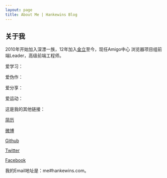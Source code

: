 ```yaml
---
layout: page
title: About Me | Hankewins Blog
---
```


关于我
---

2010年开始加入深漂一族，12年加入[金立](http://www.gionee.com/)至今，现任Amigo中心 浏览器项目组前端Leader，高级前端工程师。

爱学习：

爱伪作：

爱分享：

爱运动：


这是我的其他链接：

[简历](http://hankewins.com/profile)

[微博](http://http://weibo.com/hankewins)

[Github](https://github.com/hankewins)

[Twitter](https://twitter.com/hankewins)

[Facebook](https://www.facebook.com/hankewins)

我的Email地址是：me#hankewins.com。